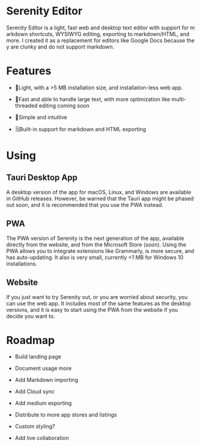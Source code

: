 # Serenity Editor

Serenity Editor is a light, fast web and desktop text editor with support for markdown shortcuts, WYSIWYG editing, exporting to markdown/HTML, and more. I created it as a replacement for editors like Google Docs because they are clunky and do not support markdown.

# Features

- 🍃Light, with a >5 MB installation size, and installation-less web app.

- 🚀Fast and able to handle large text, with more optimization like multi-threaded editing coming soon

- 🔰Simple and intuitive

- 🗒️Built-in support for markdown and HTML exporting



# Using

## Tauri Desktop App

A desktop version of the app for macOS, Linux, and Windows are available in GitHub releases. However, be warned that the Tauri app might be phased out soon, and it is recommended that you use the PWA instead.

## PWA

The PWA version of Serenity is the next generation of the app, available directly from the website, and from the Microsoft Store (soon). Using the PWA allows you to integrate extensions like Grammarly, is more secure, and has auto-updating. It also is very small, currently <1 MB for Windows 10 installations.

## Website

If you just want to try Serenity out, or you are worried about security, you can use the web app. It includes most of the same features as the desktop versions, and it is easy to start using the PWA from the website if you decide you want to.

# Roadmap

- Build landing page

- Document usage more

- Add Markdown importing

- Add Cloud sync

- Add medium exporting

- Distribute to more app stores and listings

- Custom styling?

- Add live collaboration
